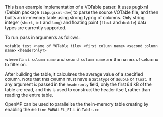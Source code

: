 This is an example implementation of a VOTable parser. It uses pugixml (Debian package `libpugixml-dev`) to parse the source VOTable file, and then builts an in-memory table using strong typing of columns. Only string, integer (`short`, `int` and `long`) and floating point (`float` and `double`) data types are currently supported. 

To run, pass in arguments as follows:
```
votable_test <name of VOTable file> <first column name> <second column name> <headeronly?>
```
where `first column name` and `second column name` are the names of columns to filter on.


After building the table, it calculates the average value of a specified column. Note that this column must have a `datatype` of `double` or `float`. If any argument is passed in the `headeronly` field, only the first 64 kB of the table are read, and this is used to construct the header itself, rather than reading the entire table.

OpenMP can be used to parallelize the the in-memory table creating by enabling the `#define` `PARALLEL_FILL` in `Table.cc`